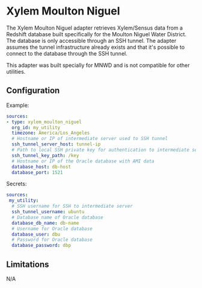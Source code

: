 # Xylem Moulton Niguel

The Xylem Moulton Niguel adapter retrieves Xylem/Sensus data from a Redshift database built specifically for the Moulton Niguel Water District. The database is only accessible through an SSH tunnel. The adapter assumes the tunnel infrastructure already exists and that it's possible to connect to the database through the SSH tunnel.

This adapter was built specially for MNWD and is not compatible for other utilities.

## Configuration

Example:
```yaml
sources:
- type: xylem_moulton_niguel
  org_id: my_utility
  timezone: America/Los_Angeles
  # Hostname or IP of intermediate server used to SSH tunnel
  ssh_tunnel_server_host: tunnel-ip
  # Path to local SSH private key for authentication to intermediate server (the intermediate server must know your public key already!)
  ssh_tunnel_key_path: /key
  # Hostname or IP of the Oracle database with AMI data
  database_host: db-host
  database_port: 1521
```

Secrets:
```yaml
sources:
 my_utility:
  # SSH username for SSH to intermediate server
  ssh_tunnel_username: ubuntu
  # Database name of Oracle database
  database_db_name: db-name
  # Username for Oracle database
  database_user: dbu
  # Password for Oracle database
  database_password: dbp
```

## Limitations

N/A